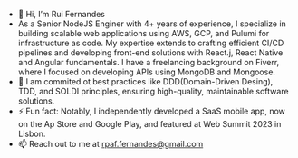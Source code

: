 - 👋 Hi, I’m Rui Fernandes
- As a Senior NodeJS Enginer with 4+ years of experience, I specialize in building scalable web applications using AWS, GCP, and Pulumi for infrastructure as code.
  My expertise extends to crafting efficient CI/CD pipelines and developing front-end solutions with React.j, React Native and Angular fundamentals.
  I have a freelancing background on Fiverr, where I focused on developing APIs using MongoDB and Mongoose.
- 🌱 I am commited ot best practices like DDD(Domain-Driven Desing), TDD, and SOLDI principles, ensuring high-quality, maintainable software solutions.
- ⚡ Fun fact: Notably, I independently developed a SaaS mobile app, now on the Ap Store and Google Play, and featured at Web Summit 2023 in Lisbon.
- 📫 Reach out to me at rpaf.fernandes@gmail.com
<!---
ruifernandes0013/ruifernandes0013 is a ✨ special ✨ repository because its `README.md` (this file) appears on your GitHub profile.
You can click the Preview link to take a look at your changes.
--->
